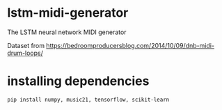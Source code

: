 # lstm-midi-generator
The LSTM neural network MIDI generator

Dataset from https://bedroomproducersblog.com/2014/10/09/dnb-midi-drum-loops/

# installing dependencies
```pip install numpy, music21, tensorflow, scikit-learn```